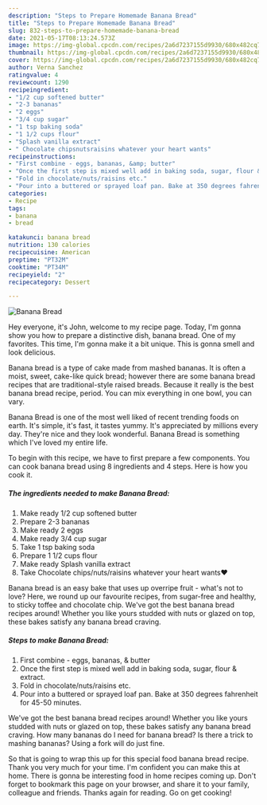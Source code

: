 ```yaml
---
description: "Steps to Prepare Homemade Banana Bread"
title: "Steps to Prepare Homemade Banana Bread"
slug: 832-steps-to-prepare-homemade-banana-bread
date: 2021-05-17T08:13:24.573Z
image: https://img-global.cpcdn.com/recipes/2a6d7237155d9930/680x482cq70/banana-bread-recipe-main-photo.jpg
thumbnail: https://img-global.cpcdn.com/recipes/2a6d7237155d9930/680x482cq70/banana-bread-recipe-main-photo.jpg
cover: https://img-global.cpcdn.com/recipes/2a6d7237155d9930/680x482cq70/banana-bread-recipe-main-photo.jpg
author: Verna Sanchez
ratingvalue: 4
reviewcount: 1290
recipeingredient:
- "1/2 cup softened butter"
- "2-3 bananas"
- "2 eggs"
- "3/4 cup sugar"
- "1 tsp baking soda"
- "1 1/2 cups flour"
- "Splash vanilla extract"
- " Chocolate chipsnutsraisins whatever your heart wants"
recipeinstructions:
- "First combine - eggs, bananas, &amp; butter"
- "Once the first step is mixed well add in baking soda, sugar, flour &amp; extract."
- "Fold in chocolate/nuts/raisins etc."
- "Pour into a buttered or sprayed loaf pan. Bake at 350 degrees fahrenheit for 45-50 minutes."
categories:
- Recipe
tags:
- banana
- bread

katakunci: banana bread 
nutrition: 130 calories
recipecuisine: American
preptime: "PT32M"
cooktime: "PT34M"
recipeyield: "2"
recipecategory: Dessert

---
```



![Banana Bread](https://img-global.cpcdn.com/recipes/2a6d7237155d9930/680x482cq70/banana-bread-recipe-main-photo.jpg)

Hey everyone, it's John, welcome to my recipe page. Today, I'm gonna show you how to prepare a distinctive dish, banana bread. One of my favorites. This time, I'm gonna make it a bit unique. This is gonna smell and look delicious.

Banana bread is a type of cake made from mashed bananas. It is often a moist, sweet, cake-like quick bread; however there are some banana bread recipes that are traditional-style raised breads. Because it really is the best banana bread recipe, period. You can mix everything in one bowl, you can vary.

Banana Bread is one of the most well liked of recent trending foods on earth. It's simple, it's fast, it tastes yummy. It's appreciated by millions every day. They're nice and they look wonderful. Banana Bread is something which I've loved my entire life.


To begin with this recipe, we have to first prepare a few components. You can cook banana bread using 8 ingredients and 4 steps. Here is how you cook it.

<!--inarticleads1-->

##### The ingredients needed to make Banana Bread:

1. Make ready 1/2 cup softened butter
1. Prepare 2-3 bananas
1. Make ready 2 eggs
1. Make ready 3/4 cup sugar
1. Take 1 tsp baking soda
1. Prepare 1 1/2 cups flour
1. Make ready Splash vanilla extract
1. Take  Chocolate chips/nuts/raisins whatever your heart wants❤️


Banana bread is an easy bake that uses up overripe fruit - what&#39;s not to love? Here, we round up our favourite recipes, from sugar-free and healthy, to sticky toffee and chocolate chip. We&#39;ve got the best banana bread recipes around! Whether you like yours studded with nuts or glazed on top, these bakes satisfy any banana bread craving. 

<!--inarticleads2-->

##### Steps to make Banana Bread:

1. First combine - eggs, bananas, &amp; butter
1. Once the first step is mixed well add in baking soda, sugar, flour &amp; extract.
1. Fold in chocolate/nuts/raisins etc.
1. Pour into a buttered or sprayed loaf pan. Bake at 350 degrees fahrenheit for 45-50 minutes.


We&#39;ve got the best banana bread recipes around! Whether you like yours studded with nuts or glazed on top, these bakes satisfy any banana bread craving. How many bananas do I need for banana bread? Is there a trick to mashing bananas? Using a fork will do just fine. 

So that is going to wrap this up for this special food banana bread recipe. Thank you very much for your time. I'm confident you can make this at home. There is gonna be interesting food in home recipes coming up. Don't forget to bookmark this page on your browser, and share it to your family, colleague and friends. Thanks again for reading. Go on get cooking!
